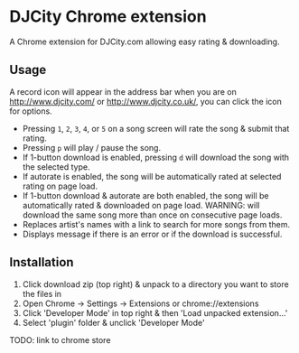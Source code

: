 # DJCity Chrome extension

A Chrome extension for DJCity.com allowing easy rating & downloading.

## Usage

A record icon will appear in the address bar when you are on http://www.djcity.com/ or http://www.djcity.co.uk/, you can click the icon for options.

- Pressing `1`, `2`, `3`, `4`, or `5` on a song screen will rate the song & submit that rating. 
- Pressing `p` will play / pause the song.
- If 1-button download is enabled, pressing `d` will download the song with the selected type.
- If autorate is enabled, the song will be automatically rated at selected rating on page load.
- If 1-button download & autorate are both enabled, the song will be automatically rated & downloaded on page load.
  WARNING: will download the same song more than once on consecutive page loads.
- Replaces artist's names with a link to search for more songs from them.
- Displays message if there is an error or if the download is successful.

## Installation

1. Click download zip (top right) & unpack to a directory you want to store the files in
2. Open Chrome -> Settings -> Extensions or chrome://extensions
3. Click 'Developer Mode' in top right & then 'Load unpacked extension...'
4. Select 'plugin' folder & unclick 'Developer Mode'

TODO: link to chrome store
